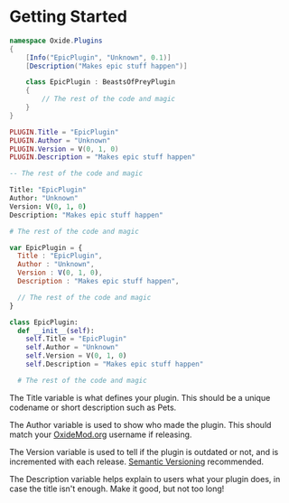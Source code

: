 # Getting Started

``` csharp
namespace Oxide.Plugins
{
    [Info("EpicPlugin", "Unknown", 0.1)]
    [Description("Makes epic stuff happen")]

    class EpicPlugin : BeastsOfPreyPlugin
    {
        // The rest of the code and magic
    }
}
```

``` lua
PLUGIN.Title = "EpicPlugin"
PLUGIN.Author = "Unknown"
PLUGIN.Version = V(0, 1, 0)
PLUGIN.Description = "Makes epic stuff happen"

-- The rest of the code and magic
```

``` coffeescript
Title: "EpicPlugin"
Author: "Unknown"
Version: V(0, 1, 0)
Description: "Makes epic stuff happen"

# The rest of the code and magic
```

``` javascript
var EpicPlugin = {
  Title : "EpicPlugin",
  Author : "Unknown",
  Version : V(0, 1, 0),
  Description : "Makes epic stuff happen",

  // The rest of the code and magic
}
```

``` python
class EpicPlugin:
  def __init__(self):
    self.Title = "EpicPlugin"
    self.Author = "Unknown"
    self.Version = V(0, 1, 0)
    self.Description = "Makes epic stuff happen"

  # The rest of the code and magic
```

The Title variable is what defines your plugin. This should be a unique codename or short description such as Pets.

The Author variable is used to show who made the plugin. This should match your [OxideMod.org](http://oxidemod.org/) username if releasing.

The Version variable is used to tell if the plugin is outdated or not, and is incremented with each release. [Semantic Versioning](http://semver.org/) recommended.

The Description variable helps explain to users what your plugin does, in case the title isn't enough. Make it good, but not too long!
